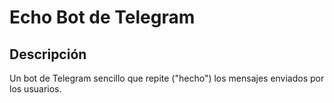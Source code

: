 # Echo Bot de Telegram

## Descripción
Un bot de Telegram sencillo que repite ("hecho") los mensajes enviados por los usuarios.



